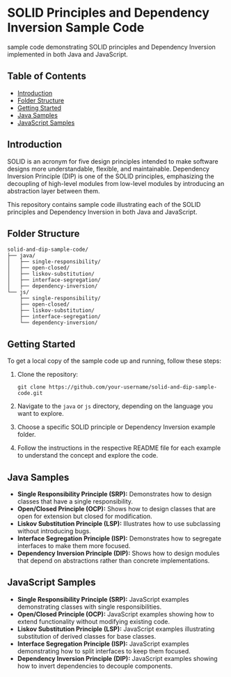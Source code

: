
# SOLID Principles and Dependency Inversion Sample Code

sample code demonstrating SOLID principles and Dependency Inversion implemented in both Java and JavaScript.

## Table of Contents

- [Introduction](#introduction)
- [Folder Structure](#folder-structure)
- [Getting Started](#getting-started)
- [Java Samples](#java-samples)
- [JavaScript Samples](#javascript-samples)


## Introduction

SOLID is an acronym for five design principles intended to make software designs more understandable, flexible, and maintainable. Dependency Inversion Principle (DIP) is one of the SOLID principles, emphasizing the decoupling of high-level modules from low-level modules by introducing an abstraction layer between them.

This repository contains sample code illustrating each of the SOLID principles and Dependency Inversion in both Java and JavaScript.

## Folder Structure

```
solid-and-dip-sample-code/
├── java/
│   ├── single-responsibility/
│   ├── open-closed/
│   ├── liskov-substitution/
│   ├── interface-segregation/
│   ├── dependency-inversion/
└── js/
    ├── single-responsibility/
    ├── open-closed/
    ├── liskov-substitution/
    ├── interface-segregation/
    └── dependency-inversion/
```

## Getting Started

To get a local copy of the sample code up and running, follow these steps:

1. Clone the repository:

   ```
   git clone https://github.com/your-username/solid-and-dip-sample-code.git
   ```

2. Navigate to the `java` or `js` directory, depending on the language you want to explore.

3. Choose a specific SOLID principle or Dependency Inversion example folder.

4. Follow the instructions in the respective README file for each example to understand the concept and explore the code.

## Java Samples

- **Single Responsibility Principle (SRP):** Demonstrates how to design classes that have a single responsibility.
- **Open/Closed Principle (OCP):** Shows how to design classes that are open for extension but closed for modification.
- **Liskov Substitution Principle (LSP):** Illustrates how to use subclassing without introducing bugs.
- **Interface Segregation Principle (ISP):** Demonstrates how to segregate interfaces to make them more focused.
- **Dependency Inversion Principle (DIP):** Shows how to design modules that depend on abstractions rather than concrete implementations.

## JavaScript Samples

- **Single Responsibility Principle (SRP):** JavaScript examples demonstrating classes with single responsibilities.
- **Open/Closed Principle (OCP):** JavaScript examples showing how to extend functionality without modifying existing code.
- **Liskov Substitution Principle (LSP):** JavaScript examples illustrating substitution of derived classes for base classes.
- **Interface Segregation Principle (ISP):** JavaScript examples demonstrating how to split interfaces to keep them focused.
- **Dependency Inversion Principle (DIP):** JavaScript examples showing how to invert dependencies to decouple components.
